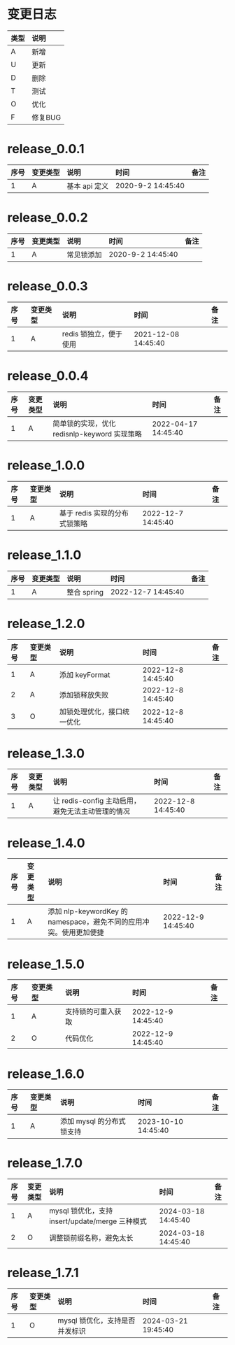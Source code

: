 # 变更日志

| 类型 | 说明 |
|:----|:----|
| A | 新增 |
| U | 更新 |
| D | 删除 |
| T | 测试 |
| O | 优化 |
| F | 修复BUG |

# release_0.0.1

| 序号 | 变更类型 | 说明 | 时间 | 备注 |
|:---|:---|:---|:---|:--|
| 1 | A | 基本 api 定义 | 2020-9-2 14:45:40 | |

# release_0.0.2

| 序号 | 变更类型 | 说明 | 时间 | 备注 |
|:---|:---|:---|:---|:--|
| 1 | A | 常见锁添加 | 2020-9-2 14:45:40 | |

# release_0.0.3

| 序号 | 变更类型 | 说明 | 时间 | 备注 |
|:---|:---|:---|:---|:--|
| 1 | A | redis 锁独立，便于使用 | 2021-12-08 14:45:40 | |

# release_0.0.4

| 序号 | 变更类型 | 说明 | 时间 | 备注 |
|:---|:---|:---|:---|:--|
| 1 | A | 简单锁的实现，优化 redisnlp-keyword 实现策略 | 2022-04-17 14:45:40 | |


# release_1.0.0

| 序号 | 变更类型 | 说明 | 时间 | 备注 |
|:---|:---|:---|:---|:--|
| 1 | A | 基于 redis 实现的分布式锁策略 | 2022-12-7 14:45:40 | |

# release_1.1.0

| 序号 | 变更类型 | 说明 | 时间 | 备注 |
|:---|:---|:---|:---|:--|
| 1 | A | 整合 spring | 2022-12-7 14:45:40 | |

# release_1.2.0

| 序号 | 变更类型 | 说明 | 时间 | 备注 |
|:---|:---|:---|:---|:--|
| 1 | A | 添加 keyFormat | 2022-12-8 14:45:40 | |
| 2 | A | 添加锁释放失败 | 2022-12-8 14:45:40 | |
| 3 | O | 加锁处理优化，接口统一优化 | 2022-12-8 14:45:40 | |

# release_1.3.0

| 序号 | 变更类型 | 说明 | 时间 | 备注 |
|:---|:---|:---|:---|:--|
| 1 | A | 让 redis-config 主动启用，避免无法主动管理的情况 | 2022-12-8 14:45:40 | |

# release_1.4.0

| 序号 | 变更类型 | 说明 | 时间 | 备注 |
|:---|:---|:---|:---|:--|
| 1 | A | 添加 nlp-keywordKey 的 namespace，避免不同的应用冲突。使用更加便捷 | 2022-12-9 14:45:40 | |

# release_1.5.0

| 序号 | 变更类型 | 说明 | 时间 | 备注 |
|:---|:---|:---|:---|:--|
| 1 | A | 支持锁的可重入获取 | 2022-12-9 14:45:40 | |
| 2 | O | 代码优化 | 2022-12-9 14:45:40 | |

# release_1.6.0

| 序号 | 变更类型 | 说明 | 时间 | 备注 |
|:---|:---|:---|:---|:--|
| 1 | A | 添加 mysql 的分布式锁支持 | 2023-10-10 14:45:40 | |

# release_1.7.0

| 序号 | 变更类型 | 说明                                    | 时间                  | 备注 |
|:---|:-----|:--------------------------------------|:--------------------|:--|
| 1  | A    | mysql 锁优化，支持 insert/update/merge 三种模式 | 2024-03-18 14:45:40 | |
| 2  | O    | 调整锁前缀名称，避免太长 | 2024-03-18 14:45:40 | |

# release_1.7.1

| 序号 | 变更类型 | 说明                 | 时间                  | 备注 |
|:---|:-----|:-------------------|:--------------------|:--|
| 1  | O    | mysql 锁优化，支持是否并发标识 | 2024-03-21 19:45:40 | |
